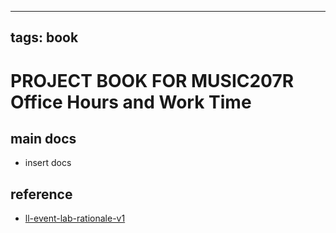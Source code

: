 
---
tags: book
---

PROJECT BOOK FOR MUSIC207R Office Hours and Work Time
===

main docs
---

- insert docs

reference
---

- [ll-event-lab-rationale-v1](/AunryFEcRm6SG8qAbHAyIw)

